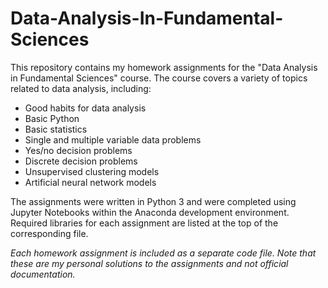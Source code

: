 # Data-Analysis-In-Fundamental-Sciences

This repository contains my homework assignments for the "Data Analysis in Fundamental Sciences" course. The course covers a variety of topics related to data analysis, including:

* Good habits for data analysis
* Basic Python
* Basic statistics
* Single and multiple variable data problems
* Yes/no decision problems
* Discrete decision problems
* Unsupervised clustering models
* Artificial neural network models

The assignments were written in Python 3 and were completed using Jupyter Notebooks within the Anaconda development environment. Required libraries for each assignment are listed at the top of the corresponding file.


*Each homework assignment is included as a separate code file. Note that these are my personal solutions to the assignments and not official documentation.*
